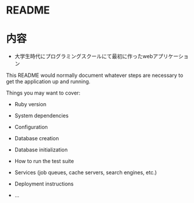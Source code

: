 # README

# 内容
- 大学生時代にプログラミングスクールにて最初に作ったwebアプリケーション


This README would normally document whatever steps are necessary to get the
application up and running.

Things you may want to cover:

* Ruby version

* System dependencies

* Configuration

* Database creation

* Database initialization

* How to run the test suite

* Services (job queues, cache servers, search engines, etc.)

* Deployment instructions

* ...
